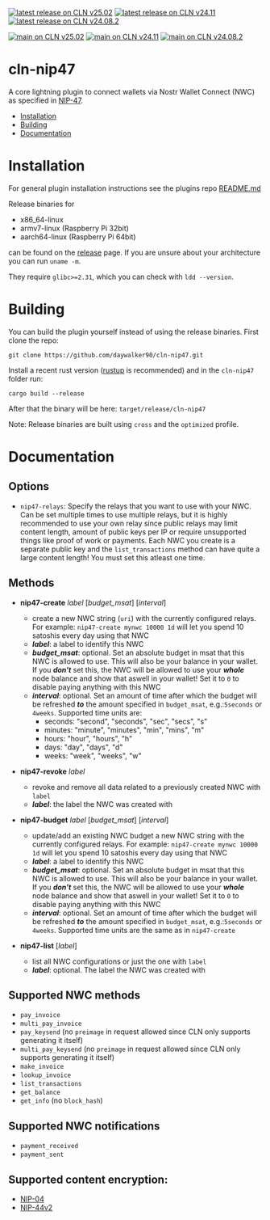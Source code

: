 [![latest release on CLN v25.02](https://github.com/daywalker90/cln-nip47/actions/workflows/latest_v25.02.yml/badge.svg?branch=main)](https://github.com/daywalker90/cln-nip47/actions/workflows/latest_v25.02.yml) [![latest release on CLN v24.11](https://github.com/daywalker90/cln-nip47/actions/workflows/latest_v24.11.yml/badge.svg?branch=main)](https://github.com/daywalker90/cln-nip47/actions/workflows/latest_v24.11.yml) [![latest release on CLN v24.08.2](https://github.com/daywalker90/cln-nip47/actions/workflows/latest_v24.08.yml/badge.svg?branch=main)](https://github.com/daywalker90/cln-nip47/actions/workflows/latest_v24.08.yml)

[![main on CLN v25.02](https://github.com/daywalker90/cln-nip47/actions/workflows/main_v25.02.yml/badge.svg?branch=main)](https://github.com/daywalker90/cln-nip47/actions/workflows/main_v25.02.yml) [![main on CLN v24.11](https://github.com/daywalker90/cln-nip47/actions/workflows/main_v24.11.yml/badge.svg?branch=main)](https://github.com/daywalker90/cln-nip47/actions/workflows/main_v24.11.yml) [![main on CLN v24.08.2](https://github.com/daywalker90/cln-nip47/actions/workflows/main_v24.08.yml/badge.svg?branch=main)](https://github.com/daywalker90/cln-nip47/actions/workflows/main_v24.08.yml)

# cln-nip47
A core lightning plugin to connect wallets via Nostr Wallet Connect (NWC) as specified in [NIP-47](https://github.com/nostr-protocol/nips/blob/master/47.md).

* [Installation](#installation)
* [Building](#building)
* [Documentation](#documentation)

# Installation
For general plugin installation instructions see the plugins repo [README.md](https://github.com/lightningd/plugins/blob/master/README.md#Installation)

Release binaries for
* x86_64-linux
* armv7-linux (Raspberry Pi 32bit)
* aarch64-linux (Raspberry Pi 64bit)

can be found on the [release](https://github.com/daywalker90/cln-nip47/releases) page. If you are unsure about your architecture you can run ``uname -m``.

They require ``glibc>=2.31``, which you can check with ``ldd --version``.

# Building
You can build the plugin yourself instead of using the release binaries.
First clone the repo:

```
git clone https://github.com/daywalker90/cln-nip47.git
```

Install a recent rust version ([rustup](https://rustup.rs/) is recommended) and in the ``cln-nip47`` folder run:

```
cargo build --release
```

After that the binary will be here: ``target/release/cln-nip47``

Note: Release binaries are built using ``cross`` and the ``optimized`` profile.

# Documentation

## Options
* `nip47-relays`: Specify the relays that you want to use with your NWC. Can be set multiple times to use multiple relays, but it is highly recommended to use your own relay since public relays may limit content length, amount of public keys per IP or require unsupported things like proof of work or payments. Each NWC you create is a separate public key and the ``list_transactions`` method can have quite a large content length! You must set this atleast one time.

## Methods
* **nip47-create** *label* [*budget_msat*] [*interval*]
     * create a new NWC string (`uri`) with the currently configured relays. For example: ``nip47-create mynwc 10000 1d`` will let you spend 10 satoshis every day using that NWC
     * ***label***: a label to identify this NWC
     * ***budget_msat***: optional. Set an absolute budget in msat that this NWC is allowed to use. This will also be your balance in your wallet. If you ***don't*** set this, the NWC will be allowed to use your ***whole*** node balance and show that aswell in your wallet! Set it to ``0`` to disable paying anything with this NWC
     * ***interval***: optional. Set an amount of time after which the budget will be refreshed ***to*** the amount specified in ``budget_msat``, e.g.:``5seconds`` or ``4weeks``. Supported time units are:
          * seconds: "second", "seconds", "sec", "secs", "s"
          * minutes: "minute", "minutes", "min", "mins", "m"
          * hours: "hour", "hours", "h"
          * days: "day", "days", "d"
          * weeks: "week", "weeks", "w"

* **nip47-revoke** *label*
     * revoke and remove all data related to a previously created NWC with ``label``
     * ***label***: the label the NWC was created with

* **nip47-budget** *label* [*budget_msat*] [*interval*]
     * update/add an existing NWC budget a new NWC string with the currently configured relays. For example: ``nip47-create mynwc 10000 1d`` will let you spend 10 satoshis every day using that NWC
     * ***label***: a label to identify this NWC
     * ***budget_msat***: optional. Set an absolute budget in msat that this NWC is allowed to use. This will also be your balance in your wallet. If you ***don't*** set this, the NWC will be allowed to use your ***whole*** node balance and show that aswell in your wallet! Set it to ``0`` to disable paying anything with this NWC
     * ***interval***: optional. Set an amount of time after which the budget will be refreshed ***to*** the amount specified in ``budget_msat``, e.g.:``5seconds`` or ``4weeks``. Supported time units are the same as in ``nip47-create``

* **nip47-list** [*label*]
     * list all NWC configurations or just the one with ``label``
     * ***label***: optional. The label the NWC was created with

## Supported NWC methods
* ``pay_invoice``
* ``multi_pay_invoice``
* ``pay_keysend`` (no ``preimage`` in request allowed since CLN only supports generating it itself)
* ``multi_pay_keysend`` (no ``preimage`` in request allowed since CLN only supports generating it itself)
* ``make_invoice``
* ``lookup_invoice``
* ``list_transactions``
* ``get_balance``
* ``get_info`` (no ``block_hash``)

## Supported NWC notifications
* ``payment_received``
* ``payment_sent``

## Supported content encryption:
* [NIP-04](https://github.com/nostr-protocol/nips/blob/master/04.md)
* [NIP-44v2](https://github.com/nostr-protocol/nips/blob/master/44.md)